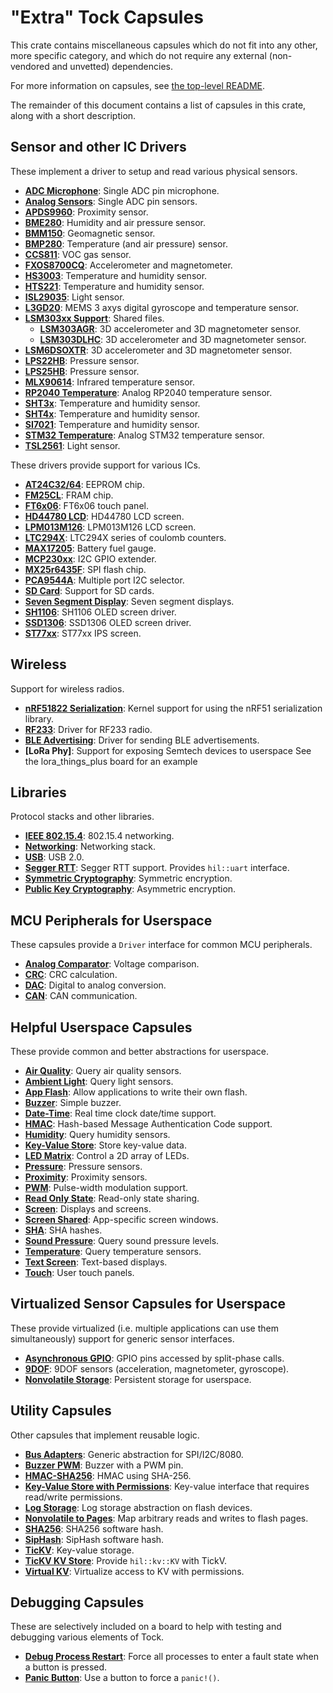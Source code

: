 "Extra" Tock Capsules
=====================

This crate contains miscellaneous capsules which do not fit into any other, more
specific category, and which do not require any external (non-vendored and
unvetted) dependencies.

For more information on capsules, see [the top-level README](../README.md).

The remainder of this document contains a list of capsules in this crate, along
with a short description.

Sensor and other IC Drivers
---------------------------

These implement a driver to setup and read various physical sensors.

- **[ADC Microphone](src/adc_microphone.rs)**: Single ADC pin microphone.
- **[Analog Sensors](src/analog_sensor.rs)**: Single ADC pin sensors.
- **[APDS9960](src/apds9960.rs)**: Proximity sensor.
- **[BME280](src/bme280.rs)**: Humidity and air pressure sensor.
- **[BMM150](src/bmm150.rs)**: Geomagnetic sensor.
- **[BMP280](src/bmp280.rs)**: Temperature (and air pressure) sensor.
- **[CCS811](src/ccs811.rs)**: VOC gas sensor.
- **[FXOS8700CQ](src/fxos8700cq.rs)**: Accelerometer and magnetometer.
- **[HS3003](src/hs3003.rs)**: Temperature and humidity sensor.
- **[HTS221](src/hts221.rs)**: Temperature and humidity sensor.
- **[ISL29035](src/isl29035.rs)**: Light sensor.
- **[L3GD20](src/l3gd20.rs)**: MEMS 3 axys digital gyroscope and temperature
  sensor.
- **[LSM303xx Support](src/lsm303xx.rs)**: Shared files.
  - **[LSM303AGR](src/lsm303agr.rs)**: 3D accelerometer and 3D magnetometer
    sensor.
  - **[LSM303DLHC](src/lsm303dlhc.rs)**: 3D accelerometer and 3D magnetometer
    sensor.
- **[LSM6DSOXTR](src/lsm6dsoxtr.rs)**: 3D accelerometer and 3D magnetometer
    sensor.
- **[LPS22HB](src/lps22hb.rs)**: Pressure sensor.
- **[LPS25HB](src/lps25hb.rs)**: Pressure sensor.
- **[MLX90614](src/mlx90614.rs)**: Infrared temperature sensor.
- **[RP2040 Temperature](src/temperature_rp2040.rs)**: Analog RP2040 temperature
  sensor.
- **[SHT3x](src/sht3x.rs)**: Temperature and humidity sensor.
- **[SHT4x](src/sht4x.rs)**: Temperature and humidity sensor.
- **[SI7021](src/si7021.rs)**: Temperature and humidity sensor.
- **[STM32 Temperature](src/temperature_stm.rs)**: Analog STM32 temperature
  sensor.
- **[TSL2561](src/tsl2561.rs)**: Light sensor.

These drivers provide support for various ICs.

- **[AT24C32/64](src/at24c_eeprom.rs)**: EEPROM chip.
- **[FM25CL](src/fm25cl.rs)**: FRAM chip.
- **[FT6x06](src/ft6x06.rs)**: FT6x06 touch panel.
- **[HD44780 LCD](src/hd44780.rs)**: HD44780 LCD screen.
- **[LPM013M126](src/lpm013m126.rs)**: LPM013M126 LCD screen.
- **[LTC294X](src/ltc294x.rs)**: LTC294X series of coulomb counters.
- **[MAX17205](src/max17205.rs)**: Battery fuel gauge.
- **[MCP230xx](src/mcp230xx.rs)**: I2C GPIO extender.
- **[MX25r6435F](src/mx25r6435f.rs)**: SPI flash chip.
- **[PCA9544A](src/pca9544a.rs)**: Multiple port I2C selector.
- **[SD Card](src/sdcard.rs)**: Support for SD cards.
- **[Seven Segment Display](src/seven_segment.rs)**: Seven segment displays.
- **[SH1106](src/sh1106.rs)**: SH1106 OLED screen driver.
- **[SSD1306](src/ssd1306.rs)**: SSD1306 OLED screen driver.
- **[ST77xx](src/st77xx.rs)**: ST77xx IPS screen.


Wireless
--------

Support for wireless radios.

- **[nRF51822 Serialization](src/nrf51822_serialization.rs)**: Kernel support
  for using the nRF51 serialization library.
- **[RF233](src/rf233.rs)**: Driver for RF233 radio.
- **[BLE Advertising](src/ble_advertising_driver.rs)**: Driver for sending BLE
  advertisements.
- **[LoRa Phy]**: Support for exposing Semtech devices to userspace
  See the lora_things_plus board for an example


Libraries
---------

Protocol stacks and other libraries.

- **[IEEE 802.15.4](src/ieee802154)**: 802.15.4 networking.
- **[Networking](src/net)**: Networking stack.
- **[USB](src/usb)**: USB 2.0.
- **[Segger RTT](src/segger_rtt.rs)**: Segger RTT support. Provides `hil::uart`
  interface.
- **[Symmetric Cryptography](src/symmetric_encryption)**: Symmetric
  encryption.
- **[Public Key Cryptography](src/public_key_crypto)**: Asymmetric
  encryption.


MCU Peripherals for Userspace
-----------------------------

These capsules provide a `Driver` interface for common MCU peripherals.

- **[Analog Comparator](src/analog_comparator.rs)**: Voltage comparison.
- **[CRC](src/crc.rs)**: CRC calculation.
- **[DAC](src/dac.rs)**: Digital to analog conversion.
- **[CAN](src/can.rs)**: CAN communication.


Helpful Userspace Capsules
--------------------------

These provide common and better abstractions for userspace.

- **[Air Quality](src/air_quality.rs)**: Query air quality sensors.
- **[Ambient Light](src/ambient_light.rs)**: Query light sensors.
- **[App Flash](src/app_flash_driver.rs)**: Allow applications to write their
  own flash.
- **[Buzzer](src/buzzer_driver.rs)**: Simple buzzer.
- **[Date-Time](src/date_time.rs)**: Real time clock date/time support.
- **[HMAC](src/hmac.rs)**: Hash-based Message Authentication Code support.
- **[Humidity](src/humidity.rs)**: Query humidity sensors.
- **[Key-Value Store](src/kv_driver.rs)**: Store key-value data.
- **[LED Matrix](src/led_matrix.rs)**: Control a 2D array of LEDs.
- **[Pressure](src/pressure.rs)**: Pressure sensors.
- **[Proximity](src/proximity.rs)**: Proximity sensors.
- **[PWM](src/pwm.rs)**: Pulse-width modulation support.
- **[Read Only State](src/read_only_state.rs)**: Read-only state sharing.
- **[Screen](src/screen.rs)**: Displays and screens.
- **[Screen Shared](src/screen_shared.rs)**: App-specific screen windows.
- **[SHA](src/sha.rs)**: SHA hashes.
- **[Sound Pressure](src/sound_pressure.rs)**: Query sound pressure levels.
- **[Temperature](src/temperature.rs)**: Query temperature sensors.
- **[Text Screen](src/text_screen.rs)**: Text-based displays.
- **[Touch](src/touch.rs)**: User touch panels.


Virtualized Sensor Capsules for Userspace
-----------------------------------------

These provide virtualized (i.e. multiple applications can use them
simultaneously) support for generic sensor interfaces.

- **[Asynchronous GPIO](src/gpio_async.rs)**: GPIO pins accessed by split-phase
  calls.
- **[9DOF](src/ninedof.rs)**: 9DOF sensors (acceleration, magnetometer,
  gyroscope).
- **[Nonvolatile Storage](src/nonvolatile_storage_driver.rs)**: Persistent
  storage for userspace.


Utility Capsules
----------------

Other capsules that implement reusable logic.

- **[Bus Adapters](src/bus.rs)**: Generic abstraction for SPI/I2C/8080.
- **[Buzzer PWM](src/buzzer_pwm.rs)**: Buzzer with a PWM pin.
- **[HMAC-SHA256](src/hmac_sha256.rs)**: HMAC using SHA-256.
- **[Key-Value Store with Permissions](src/kv_store_permissions.rs)**: Key-value
  interface that requires read/write permissions.
- **[Log Storage](src/log.rs)**: Log storage abstraction on flash devices.
- **[Nonvolatile to Pages](src/nonvolatile_to_pages.rs)**: Map arbitrary reads
  and writes to flash pages.
- **[SHA256](src/sha256.rs)**: SHA256 software hash.
- **[SipHash](src/sip_hash.rs)**: SipHash software hash.
- **[TicKV](src/tickv.rs)**: Key-value storage.
- **[TicKV KV Store](src/tickv_kv_store.rs)**: Provide `hil::kv::KV` with TickV.
- **[Virtual KV](src/virtual_kv.rs)**: Virtualize access to KV with permissions.


Debugging Capsules
------------------

These are selectively included on a board to help with testing and debugging
various elements of Tock.

- **[Debug Process Restart](src/debug_process_restart.rs)**: Force all processes
  to enter a fault state when a button is pressed.
- **[Panic Button](src/panic_button.rs)**: Use a button to force a `panic!()`.
